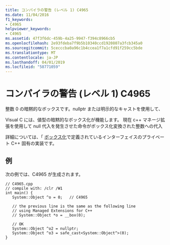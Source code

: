 ```yaml
---
title: コンパイラの警告 (レベル 1) C4965
ms.date: 11/04/2016
f1_keywords:
- C4965
helpviewer_keywords:
- C4965
ms.assetid: 47f3f6dc-459b-4a25-9947-f394c8966cb5
ms.openlocfilehash: 2e93fdeba7f9b5b10340ccd1920807a3fcb345a0
ms.sourcegitcommit: 5cecccba0a96c1b4ccea1f7a1cfd91f259cc5bde
ms.translationtype: MT
ms.contentlocale: ja-JP
ms.lasthandoff: 04/01/2019
ms.locfileid: "58771059"
---
```

# <a name="compiler-warning-level-1-c4965"></a>コンパイラの警告 (レベル 1) C4965

整数 0 の暗黙的なボックスです。nullptr または明示的なキャストを使用して、

Visual C には、値型の暗黙的なボックス化が機能します。 現在 c++ マネージ拡張を使用して null 代入を発生させた命令がボックス化変換された整数への代入

詳細については、「 [ボックス化](../../extensions/boxing-cpp-component-extensions.md)で定義されているインターフェイスのプライベート C++ 固有の実装です。

## <a name="example"></a>例

次の例では、C4965 が生成されます。

```
// C4965.cpp
// compile with: /clr /W1
int main() {
   System::Object ^o = 0;   // C4965

   // the previous line is the same as the following line
   // using Managed Extensions for C++
   // System::Object *o = __box(0);

   // OK
   System::Object ^o2 = nullptr;
   System::Object ^o3 = safe_cast<System::Object^>(0);
}
```